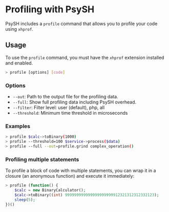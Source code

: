 # Profiling with PsySH

PsySH includes a `profile` command that allows you to profile your code using `xhprof`.

## Usage

To use the `profile` command, you must have the `xhprof` extension installed and enabled.

```bash
> profile [options] [code]
```

### Options

* `--out`: Path to the output file for the profiling data.
* `--full`: Show full profiling data including PsySH overhead.
* `--filter`: Filter level: user (default), php, all
* `--threshold`: Minimum time threshold in microseconds

### Examples

```bash
> profile $calc->toBinary(1000)
> profile --threshold=100 $service->process($data)
> profile --full --out=profile.grind complex_operation()
```

### Profiling multiple statements

To profile a block of code with multiple statements, you can wrap it in a closure (an anonymous function) and execute it immediately:

```php
> profile (function() {
    $calc = new BinaryCalculator();
    $calc->toBinary((int) 999999999999999999999912321312312332123);
    sleep(5);
})()
```
